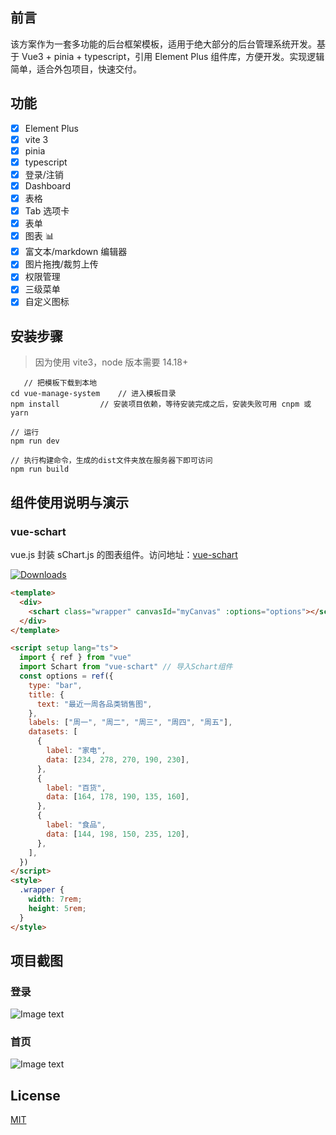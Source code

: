 ## 前言

该方案作为一套多功能的后台框架模板，适用于绝大部分的后台管理系统开发。基于 Vue3 + pinia + typescript，引用 Element Plus 组件库，方便开发。实现逻辑简单，适合外包项目，快速交付。

## 功能

- [x] Element Plus
- [x] vite 3
- [x] pinia
- [x] typescript
- [x] 登录/注销
- [x] Dashboard
- [x] 表格
- [x] Tab 选项卡
- [x] 表单
- [x] 图表 :bar_chart:
- [x] 富文本/markdown 编辑器
- [x] 图片拖拽/裁剪上传
- [x] 权限管理
- [x] 三级菜单
- [x] 自定义图标

## 安装步骤

> 因为使用 vite3，node 版本需要 14.18+

```
   // 把模板下载到本地
cd vue-manage-system    // 进入模板目录
npm install         // 安装项目依赖，等待安装完成之后，安装失败可用 cnpm 或 yarn

// 运行
npm run dev

// 执行构建命令，生成的dist文件夹放在服务器下即可访问
npm run build
```

## 组件使用说明与演示

### vue-schart

vue.js 封装 sChart.js 的图表组件。访问地址：[vue-schart](https://github.com/lin-xin/vue-schart#/)

<p><a href="https://www.npmjs.com/package/vue-schart"><img src="https://img.shields.io/npm/dm/vue-schart.svg" alt="Downloads"></a></p>

```html
<template>
  <div>
    <schart class="wrapper" canvasId="myCanvas" :options="options"></schart>
  </div>
</template>

<script setup lang="ts">
  import { ref } from "vue"
  import Schart from "vue-schart" // 导入Schart组件
  const options = ref({
    type: "bar",
    title: {
      text: "最近一周各品类销售图",
    },
    labels: ["周一", "周二", "周三", "周四", "周五"],
    datasets: [
      {
        label: "家电",
        data: [234, 278, 270, 190, 230],
      },
      {
        label: "百货",
        data: [164, 178, 190, 135, 160],
      },
      {
        label: "食品",
        data: [144, 198, 150, 235, 120],
      },
    ],
  })
</script>
<style>
  .wrapper {
    width: 7rem;
    height: 5rem;
  }
</style>
```

## 项目截图

### 登录

![Image text](https://github.com/lin-xin/manage-system/raw/master/screenshots/wms3.png)

### 首页

![Image text](https://github.com/lin-xin/manage-system/raw/master/screenshots/wms1.png)

## License

[MIT](https://github.com/lin-xin/vue-manage-system/blob/master/LICENSE)
